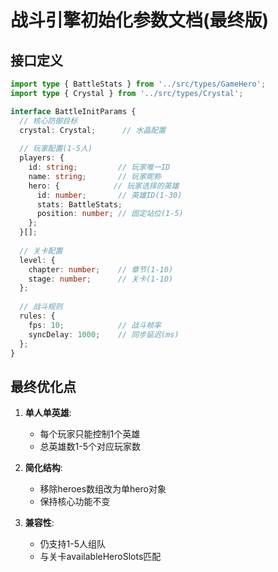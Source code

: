 # 战斗引擎初始化参数文档(最终版)

## 接口定义
```typescript
import type { BattleStats } from '../src/types/GameHero';
import type { Crystal } from '../src/types/Crystal';

interface BattleInitParams {
  // 核心防御目标
  crystal: Crystal;      // 水晶配置
  
  // 玩家配置(1-5人)
  players: {
    id: string;         // 玩家唯一ID
    name: string;       // 玩家昵称
    hero: {            // 玩家选择的英雄
      id: number;       // 英雄ID(1-30)
      stats: BattleStats; 
      position: number; // 固定站位(1-5)
    };
  }[];
  
  // 关卡配置
  level: {
    chapter: number;    // 章节(1-10)
    stage: number;      // 关卡(1-10)
  };
  
  // 战斗规则
  rules: {
    fps: 10;            // 战斗帧率
    syncDelay: 1000;    // 同步延迟(ms)
  };
}
```

## 最终优化点
1. **单人单英雄**:
   - 每个玩家只能控制1个英雄
   - 总英雄数1-5个对应玩家数

2. **简化结构**:
   - 移除heroes数组改为单hero对象
   - 保持核心功能不变

3. **兼容性**:
   - 仍支持1-5人组队
   - 与关卡availableHeroSlots匹配